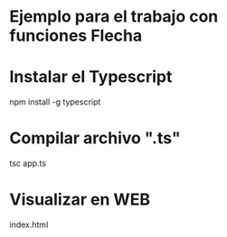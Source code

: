 # Ejemplo para el trabajo con funciones Flecha
# Instalar el Typescript
npm install -g typescript
# Compilar archivo ".ts"
tsc app.ts
# Visualizar en WEB
index.html